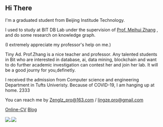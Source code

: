 
## Hi There
I'm a graduated student from Beijing Institude Technology. 

I used to study at BIT DB Lab under the supervision of [Prof. Meihui Zhang](http://cs.bit.edu.cn/szdw/jsml/js/zmh/index.htm) , and do some research on knowledge graph.

(I extremely appreciate my professor's help on me.)

Tiny Ad. Prof.Zhang is a nice teacher and professor. Any talented students in Bit who are interested in database, ai, data mining, blockchain and want to do further academic investigation can contest her and join her lab. It will be a good journy for you,definetly.

I received the admission from Computer science and engineering Department in Tufts Univeristy. Because of COVID-19, I am hanging up at home. 2333 

You can reach me by Zenglz_pro@163.com / lingze.pro@gmail.com

[Online-CV](https://zrealshadow.github.io/online-cv/)
[Blog](https://zrealshadow.github.io/)

<a href="https://github.com/anuraghazra/github-readme-stats">
  <img align="center" src="https://github-readme-stats.vercel.app/api?username=Zrealshadow&show_icons=true" />
</a>
<a href="https://github.com/anuraghazra/convoychat">
  <img align="center" src="https://github-readme-stats.vercel.app/api/top-langs?username=Zrealshadow&layout=compact" />
</a>


